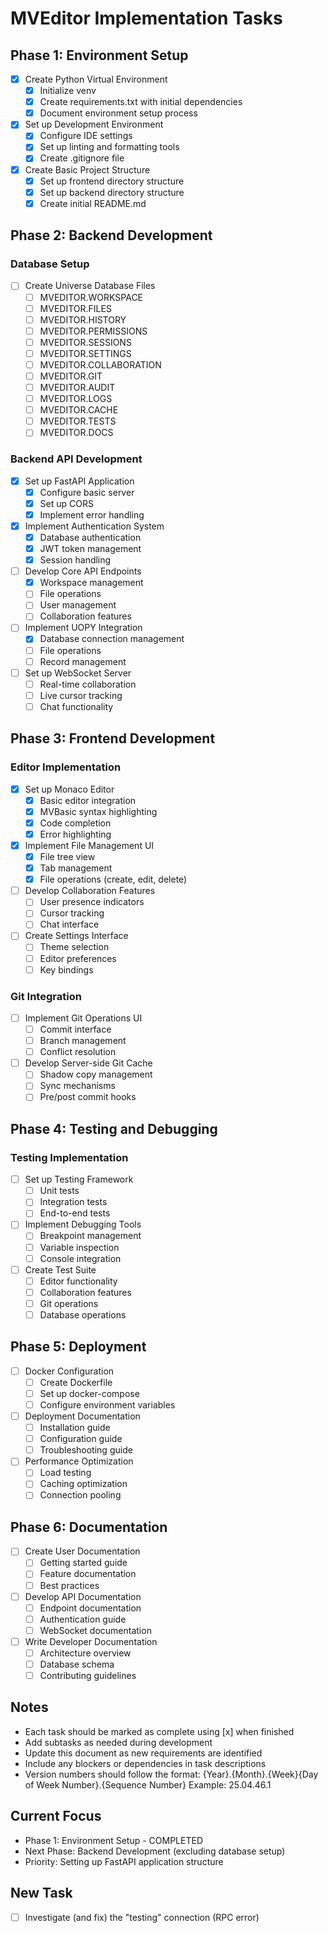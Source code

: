 # MVEditor Implementation Tasks

## Phase 1: Environment Setup
- [x] Create Python Virtual Environment
  - [x] Initialize venv
  - [x] Create requirements.txt with initial dependencies
  - [x] Document environment setup process
- [x] Set up Development Environment
  - [x] Configure IDE settings
  - [x] Set up linting and formatting tools
  - [x] Create .gitignore file
- [x] Create Basic Project Structure
  - [x] Set up frontend directory structure
  - [x] Set up backend directory structure
  - [x] Create initial README.md

## Phase 2: Backend Development
### Database Setup
- [ ] Create Universe Database Files
  - [ ] MVEDITOR.WORKSPACE
  - [ ] MVEDITOR.FILES
  - [ ] MVEDITOR.HISTORY
  - [ ] MVEDITOR.PERMISSIONS
  - [ ] MVEDITOR.SESSIONS
  - [ ] MVEDITOR.SETTINGS
  - [ ] MVEDITOR.COLLABORATION
  - [ ] MVEDITOR.GIT
  - [ ] MVEDITOR.AUDIT
  - [ ] MVEDITOR.LOGS
  - [ ] MVEDITOR.CACHE
  - [ ] MVEDITOR.TESTS
  - [ ] MVEDITOR.DOCS

### Backend API Development
- [x] Set up FastAPI Application
  - [x] Configure basic server
  - [x] Set up CORS
  - [x] Implement error handling
- [x] Implement Authentication System
  - [x] Database authentication
  - [x] JWT token management
  - [x] Session handling
- [ ] Develop Core API Endpoints
  - [x] Workspace management
  - [ ] File operations
  - [ ] User management
  - [ ] Collaboration features
- [ ] Implement UOPY Integration
  - [x] Database connection management
  - [ ] File operations
  - [ ] Record management
- [ ] Set up WebSocket Server
  - [ ] Real-time collaboration
  - [ ] Live cursor tracking
  - [ ] Chat functionality

## Phase 3: Frontend Development
### Editor Implementation
- [x] Set up Monaco Editor
  - [x] Basic editor integration
  - [x] MVBasic syntax highlighting
  - [x] Code completion
  - [x] Error highlighting
- [x] Implement File Management UI
  - [x] File tree view
  - [x] Tab management
  - [x] File operations (create, edit, delete)
- [ ] Develop Collaboration Features
  - [ ] User presence indicators
  - [ ] Cursor tracking
  - [ ] Chat interface
- [ ] Create Settings Interface
  - [ ] Theme selection
  - [ ] Editor preferences
  - [ ] Key bindings

### Git Integration
- [ ] Implement Git Operations UI
  - [ ] Commit interface
  - [ ] Branch management
  - [ ] Conflict resolution
- [ ] Develop Server-side Git Cache
  - [ ] Shadow copy management
  - [ ] Sync mechanisms
  - [ ] Pre/post commit hooks

## Phase 4: Testing and Debugging
### Testing Implementation
- [ ] Set up Testing Framework
  - [ ] Unit tests
  - [ ] Integration tests
  - [ ] End-to-end tests
- [ ] Implement Debugging Tools
  - [ ] Breakpoint management
  - [ ] Variable inspection
  - [ ] Console integration
- [ ] Create Test Suite
  - [ ] Editor functionality
  - [ ] Collaboration features
  - [ ] Git operations
  - [ ] Database operations

## Phase 5: Deployment
- [ ] Docker Configuration
  - [ ] Create Dockerfile
  - [ ] Set up docker-compose
  - [ ] Configure environment variables
- [ ] Deployment Documentation
  - [ ] Installation guide
  - [ ] Configuration guide
  - [ ] Troubleshooting guide
- [ ] Performance Optimization
  - [ ] Load testing
  - [ ] Caching optimization
  - [ ] Connection pooling

## Phase 6: Documentation
- [ ] Create User Documentation
  - [ ] Getting started guide
  - [ ] Feature documentation
  - [ ] Best practices
- [ ] Develop API Documentation
  - [ ] Endpoint documentation
  - [ ] Authentication guide
  - [ ] WebSocket documentation
- [ ] Write Developer Documentation
  - [ ] Architecture overview
  - [ ] Database schema
  - [ ] Contributing guidelines

## Notes
- Each task should be marked as complete using [x] when finished
- Add subtasks as needed during development
- Update this document as new requirements are identified
- Include any blockers or dependencies in task descriptions
- Version numbers should follow the format: {Year}.{Month}.{Week}{Day of Week Number}.{Sequence Number}
  Example: 25.04.46.1

## Current Focus
- Phase 1: Environment Setup - COMPLETED
- Next Phase: Backend Development (excluding database setup)
- Priority: Setting up FastAPI application structure

## New Task
- [ ] Investigate (and fix) the "testing" connection (RPC error) 